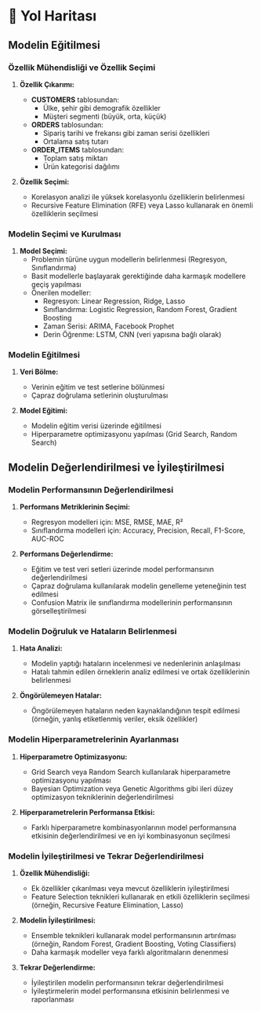# 📍 Yol Haritası

## Modelin Eğitilmesi

### Özellik Mühendisliği ve Özellik Seçimi
1. **Özellik Çıkarımı:**
    - **CUSTOMERS** tablosundan:
        - Ülke, şehir gibi demografik özellikler
        - Müşteri segmenti (büyük, orta, küçük)
    - **ORDERS** tablosundan:
        - Sipariş tarihi ve frekansı gibi zaman serisi özellikleri
        - Ortalama satış tutarı
    - **ORDER_ITEMS** tablosundan:
        - Toplam satış miktarı
        - Ürün kategorisi dağılımı

2. **Özellik Seçimi:**
    - Korelasyon analizi ile yüksek korelasyonlu özelliklerin belirlenmesi
    - Recursive Feature Elimination (RFE) veya Lasso kullanarak en önemli özelliklerin seçilmesi

### Modelin Seçimi ve Kurulması
1. **Model Seçimi:**
    - Problemin türüne uygun modellerin belirlenmesi (Regresyon, Sınıflandırma)
    - Basit modellerle başlayarak gerektiğinde daha karmaşık modellere geçiş yapılması
    - Önerilen modeller:
        - Regresyon: Linear Regression, Ridge, Lasso
        - Sınıflandırma: Logistic Regression, Random Forest, Gradient Boosting
        - Zaman Serisi: ARIMA, Facebook Prophet
        - Derin Öğrenme: LSTM, CNN (veri yapısına bağlı olarak)

### Modelin Eğitilmesi
1. **Veri Bölme:**
    - Verinin eğitim ve test setlerine bölünmesi
    - Çapraz doğrulama setlerinin oluşturulması

2. **Model Eğitimi:**
    - Modelin eğitim verisi üzerinde eğitilmesi
    - Hiperparametre optimizasyonu yapılması (Grid Search, Random Search)

## Modelin Değerlendirilmesi ve İyileştirilmesi

### Modelin Performansının Değerlendirilmesi
1. **Performans Metriklerinin Seçimi:**
    - Regresyon modelleri için: MSE, RMSE, MAE, R²
    - Sınıflandırma modelleri için: Accuracy, Precision, Recall, F1-Score, AUC-ROC

2. **Performans Değerlendirme:**
    - Eğitim ve test veri setleri üzerinde model performansının değerlendirilmesi
    - Çapraz doğrulama kullanılarak modelin genelleme yeteneğinin test edilmesi
    - Confusion Matrix ile sınıflandırma modellerinin performansının görselleştirilmesi

### Modelin Doğruluk ve Hataların Belirlenmesi
1. **Hata Analizi:**
    - Modelin yaptığı hataların incelenmesi ve nedenlerinin anlaşılması
    - Hatalı tahmin edilen örneklerin analiz edilmesi ve ortak özelliklerinin belirlenmesi

2. **Öngörülemeyen Hatalar:**
    - Öngörülemeyen hataların neden kaynaklandığının tespit edilmesi (örneğin, yanlış etiketlenmiş veriler, eksik özellikler)

### Modelin Hiperparametrelerinin Ayarlanması
1. **Hiperparametre Optimizasyonu:**
    - Grid Search veya Random Search kullanılarak hiperparametre optimizasyonu yapılması
    - Bayesian Optimization veya Genetic Algorithms gibi ileri düzey optimizasyon tekniklerinin değerlendirilmesi

2. **Hiperparametrelerin Performansa Etkisi:**
    - Farklı hiperparametre kombinasyonlarının model performansına etkisinin değerlendirilmesi ve en iyi kombinasyonun seçilmesi

### Modelin İyileştirilmesi ve Tekrar Değerlendirilmesi
1. **Özellik Mühendisliği:**
    - Ek özellikler çıkarılması veya mevcut özelliklerin iyileştirilmesi
    - Feature Selection teknikleri kullanarak en etkili özelliklerin seçilmesi (örneğin, Recursive Feature Elimination, Lasso)

2. **Modelin İyileştirilmesi:**
    - Ensemble teknikleri kullanarak model performansının artırılması (örneğin, Random Forest, Gradient Boosting, Voting Classifiers)
    - Daha karmaşık modeller veya farklı algoritmaların denenmesi

3. **Tekrar Değerlendirme:**
    - İyileştirilen modelin performansının tekrar değerlendirilmesi
    - İyileştirmelerin model performansına etkisinin belirlenmesi ve raporlanması